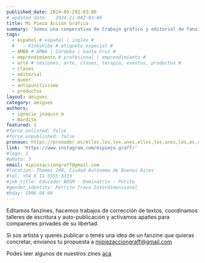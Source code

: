 ```yaml
---
published_date: 2024-05-29Z-03:00
# updated_date:   2024-11-04Z-03:00
title: Mi Pieza Acción Gráfica
summary: 'Somos una cooperativa de trabajo gráfico y editorial de fanzines. Somos trabajadores de la palabra que publicamos los textos que queremos ver circular.'
tags:
  - español # español | inglés #
  #   - KinkyVibe # etiqueta especial #
  - AMBA # AMBA | Córdoba | Santa Cruz #
  - emprendimiento # profesional | emprendimiento #
  - arte # sesiones, arte, clases, terapia, eventos, productos #
  - clases
  - editorial
  - queer
  - antipunitivismo
  - productos
layout: amigues
category: amigues
authors:
  - ignacio joaquin m
  - Bardito
featured: 1
#force_unlisted: false
#force_unpublished: false
pronoun: https://pronombr.es/elles,les,les,unes,elles,les,unos,les,es,co,
link: 'https://www.instagram.com/mipieza.graff/'
#logo: 2
#photo: 3
email: mipiezacciongraff@gmail.com
#location: Thames 240, Ciudad Autónoma de Buenos Aires
#tel: +54 9 11 5555 3333
#job_title: Educador BDSM - Dominatrix - Putito
#gender_identity: Perrito Travo Interdimensional
#bday: 1996-04-09
---
```

Editamos fanzines, hacemos trabajos de corrección de textos, coordinamos talleres de escritura y auto-publicación y activamos apañes para companeres privades de su libertad.

Si sos artista y querés publicar o tenés una idea de un fanzine que quieras concretar, envianos tu propuesta a [mipiezacciongraff@gmail.com](mailto:mipiezacciongraff@gmail.com)

Podes leer algunos de nuestros zines [acá](https://issuu.com/mipieza.graff)